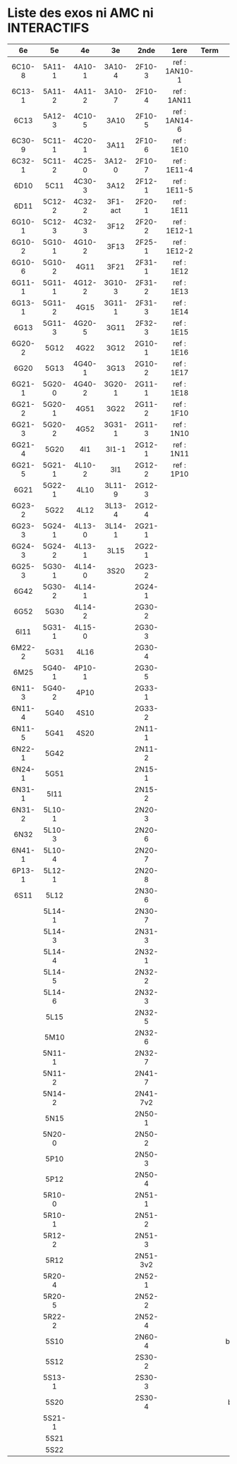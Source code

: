# Liste des exos ni AMC ni INTERACTIFS

|6e|5e|4e|3e|2nde|1ere|Term|Reste|
|:-:|:-:|:-:|:-:|:-:|:-:|:-:|:-:|
|6C10-8|5A11-1|4A10-1|3A10-4|2F10-3|ref : 1AN10-1||beta3I12|
|6C13-1|5A11-2|4A11-2|3A10-7|2F10-4|ref : 1AN11||CM020|
|6C13|5A12-3|4C10-5|3A10|2F10-5|ref : 1AN14-6||CM021|
|6C30-9|5C11-1|4C20-1|3A11|2F10-6|ref : 1E10||ExC100|
|6C32-1|5C11-2|4C25-0|3A12-0|2F10-7|ref : 1E11-4||ExC101|
|6D10|5C11|4C30-3|3A12|2F12-1|ref : 1E11-5||HPC100|
|6D11|5C12-2|4C32-2|3F1-act|2F20-1|ref : 1E11||HPC103|
|6G10-1|5C12-3|4C32-3|3F12|2F20-2|ref : 1E12-1||HPC104|
|6G10-2|5G10-1|4G10-2|3F13|2F25-1|ref : 1E12-2||PEA11-1|
|6G10-6|5G10-2|4G11|3F21|2F31-1|ref : 1E12||PEA11|
|6G11-1|5G11-1|4G12-2|3G10-3|2F31-2|ref : 1E13||PEA12|
|6G13-1|5G11-2|4G15|3G11-1|2F31-3|ref : 1E14||PEA13|
|6G13|5G11-3|4G20-5|3G11|2F32-3|ref : 1E15||PEG20|
|6G20-2|5G12|4G22|3G12|2G10-1|ref : 1E16||PEG21|
|6G20|5G13|4G40-1|3G13|2G10-2|ref : 1E17||PEG22|
|6G21-1|5G20-0|4G40-2|3G20-1|2G11-1|ref : 1E18||PEG23|
|6G21-2|5G20-1|4G51|3G22|2G11-2|ref : 1F10||PEG24|
|6G21-3|5G20-2|4G52|3G31-1|2G11-3|ref : 1N10||P003|
|6G21-4|5G20|4I1|3I1-1|2G12-1|ref : 1N11||P004|
|6G21-5|5G21-1|4L10-2|3I1|2G12-2|ref : 1P10||P005|
|6G21|5G22-1|4L10|3L11-9|2G12-3|||P006|
|6G23-2|5G22|4L12|3L13-4|2G12-4|||P007|
|6G23-3|5G24-1|4L13-0|3L14-1|2G21-1|||P008|
|6G24-3|5G24-2|4L13-1|3L15|2G22-1|||P009|
|6G25-3|5G30-1|4L14-0|3S20|2G23-2|||P010|
|6G42|5G30-2|4L14-1||2G24-1|||P011|
|6G52|5G30|4L14-2||2G30-2|||P012|
|6I11|5G31-1|4L15-0||2G30-3|||P013|
|6M22-2|5G31|4L16||2G30-4|||P014|
|6M25|5G40-1|4P10-1||2G30-5|||P015|
|6N11-3|5G40-2|4P10||2G33-1|||P016|
|6N11-4|5G40|4S10||2G33-2|||P017|
|6N11-5|5G41|4S20||2N11-1|||P018|
|6N22-1|5G42|||2N11-2|||P019|
|6N24-1|5G51|||2N15-1|||P020|
|6N31-1|5I11|||2N15-2|||beta-2F30-1|
|6N31-2|5L10-1|||2N20-3|||beta2F11-2|
|6N32|5L10-3|||2N20-6|||beta2F12-2|
|6N41-1|5L10-4|||2N20-7|||beta2F21-1|
|6P13-1|5L12-1|||2N20-8|||beta2F31|
|6S11|5L12|||2N30-6|||beta3F23|
||5L14-1|||2N30-7|||beta3G15|
||5L14-3|||2N31-3|||beta3S20-1|
||5L14-4|||2N32-1|||beta3s21|
||5L14-5|||2N32-2|||beta4C31|
||5L14-6|||2N32-3|||beta4G20-3|
||5L15|||2N32-5|||beta4G20-4|
||5M10|||2N32-6|||beta5G30-2|
||5N11-1|||2N32-7|||beta6C33-1|
||5N11-2|||2N41-7|||beta6test2|
||5N14-2|||2N41-7v2|||beta6test2021|
||5N15|||2N50-1|||betaAleaFigure|
||5N20-0|||2N50-2|||betaAsymptotesObliques|
||5P10|||2N50-3|||betaEqCarreDansC|
||5P12|||2N50-4|||betaEqValAbs|
||5R10-0|||2N51-1|||betaEquations|
||5R10-1|||2N51-2|||betaEquationsLog|
||5R12-2|||2N51-3|||betaExo3d|
||5R12|||2N51-3v2|||betaExoLimite|
||5R20-4|||2N52-1|||betaExoSimpleMatthieu|
||5R20-5|||2N52-2|||betaModele10_simple_question-reponse|
||5R22-2|||2N52-4|||betaModele11_parametrable|
||5S10|||2N60-4|||betaModele20_plusieurs_types_de_questions|
||5S12|||2S30-2|||betaModele21_parametrables|
||5S13-1|||2S30-3|||betaModele22_avec_une_serie_de_valeurs|
||5S20|||2S30-4|||betaModele30_constructions_géométriques|
||5S21-1||||||betaModele31_parametrables|
||5S21||||||betaModele40_tableau_proportionnalite|
||5S22||||||betaModele41_tableau_signes_variations|
